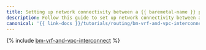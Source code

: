 ```yaml
---
title: Setting up network connectivity between a {{ baremetal-name }} private subnet and a {{ vpc-name }} subnet
description: Follow this guide to set up network connectivity between a {{ baremetal-full-name }} private subnet and a {{ vpc-full-name }} subnet using {{ interconnect-full-name }}.
canonical: '{{ link-docs }}/tutorials/routing/bm-vrf-and-vpc-interconnect'
---
```


{% include [bm-vrf-and-vpc-interconnect](../../_tutorials/routing/bm-vrf-and-vpc-interconnect.md) %}